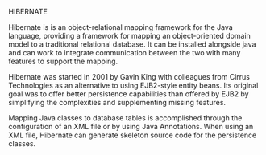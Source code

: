HIBERNATE

Hibernate is is an object-relational mapping framework for the Java language, providing a framework for mapping an object-oriented domain model to a traditional relational database. It can be installed alongside java and can work to integrate communication between the two with many features to support the mapping. 

Hibernate was started in 2001 by Gavin King with colleagues from Cirrus Technologies as an alternative to using EJB2-style entity beans. Its original goal was to offer better persistence capabilities than offered by EJB2 by simplifying the complexities and supplementing missing features.

Mapping Java classes to database tables is accomplished through the configuration of an XML file or by using Java Annotations. When using an XML file, Hibernate can generate skeleton source code for the persistence classes.

